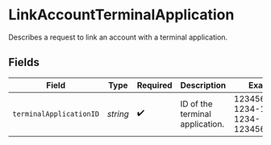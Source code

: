 # LinkAccountTerminalApplication

Describes a request to link an account with a terminal application.


## Fields

| Field                                | Type                                 | Required                             | Description                          | Example                              |
| ------------------------------------ | ------------------------------------ | ------------------------------------ | ------------------------------------ | ------------------------------------ |
| `terminalApplicationID`              | *string*                             | :heavy_check_mark:                   | ID of the terminal application.      | 12345678-1234-1234-1234-123456789012 |